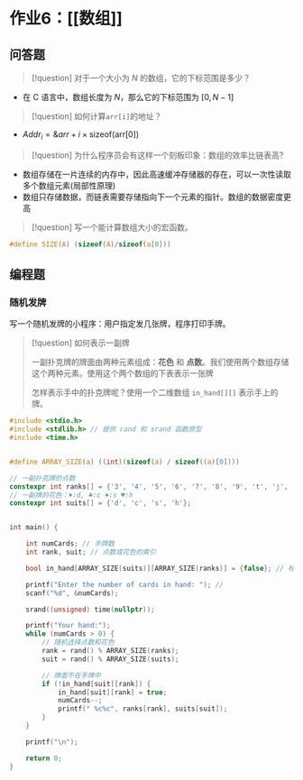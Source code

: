 # 作业6：[[数组]]

## 问答题

> [!question] 对于一个大小为 $N$ 的数组，它的下标范围是多少？
> 

+ 在 C 语言中，数组长度为 $N$，那么它的下标范围为 $[0, N-1]$

> [!question] 如何计算`arr[i]`的地址？

+ $Addr_i = \&arr + i \times \text{sizeof(arr[0])}$


> [!question] 为什么程序员会有这样一个刻板印象：数组的效率比链表高?
> 

+ 数组存储在一片连续的内存中，因此高速缓冲存储器的存在，可以一次性读取多个数组元素(局部性原理)
+ 数组只存储数据，而链表需要存储指向下一个元素的指针。数组的数据密度更高

> [!question] 写一个能计算数组大小的宏函数。

```c
#define SIZE(A) (sizeof(A)/sizeof(a[0]))
```



## 编程题

### 随机发牌

写一个随机发牌的小程序：用户指定发几张牌，程序打印手牌。

> [!question] 如何表示一副牌
> 
> 一副扑克牌的牌面由两种元素组成：**花色** 和 **点数**。我们使用两个数组存储这个两种元素。使用这个两个数组的下表表示一张牌
> 
> 怎样表示手中的扑克牌呢？使用一个二维数组 `in_hand[][]` 表示手上的牌。
> 

```c
#include <stdio.h>
#include <stdlib.h> // 提供 rand 和 srand 函数原型
#include <time.h>


#define ARRAY_SIZE(a) ((int)(sizeof(a) / sizeof((a)[0])))

// 一副扑克牌的点数
constexpr int ranks[] = {'3', '4', '5', '6', '7', '8', '9', 't', 'j', 'q', 'k', 'a'};
// 一副牌的花色：♦:d, ♣:c ♠:s ♥:h
constexpr int suits[] = {'d', 'c', 's', 'h'};


int main() {

    int numCards; // 手牌数
    int rank, suit; // 点数或花色的索引

    bool in_hand[ARRAY_SIZE(suits)][ARRAY_SIZE(ranks)] = {false}; // 标记牌面 (花色,点数) 是否在手中

    printf("Enter the number of cards in hand: "); //
    scanf("%d", &numCards);

    srand((unsigned) time(nullptr));

    printf("Your hand:");
    while (numCards > 0) {
        // 随机选择点数和花色
        rank = rand() % ARRAY_SIZE(ranks);
        suit = rand() % ARRAY_SIZE(suits);

        // 牌面不在手牌中
        if (!in_hand[suit][rank]) {
            in_hand[suit][rank] = true;
            numCards--;
            printf(" %c%c", ranks[rank], suits[suit]);
        }
    }

    printf("\n");

    return 0;
}
```
